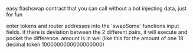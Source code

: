 easy flashswap contract that you can call without a bot injecting data, just for fun

enter tokens and router addresses into the 'swapSome' functions input fields.
if there is deviation between the 2 different pairs, it will execute and pocket the difference. 
amount is in wei (like this for the amount of one 18 decimal token 1000000000000000000)

